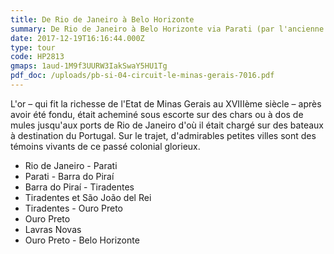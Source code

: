 ```yaml
---
title: De Rio de Janeiro à Belo Horizonte
summary: De Rio de Janeiro à Belo Horizonte via Parati (par l'ancienne estrada Real)
date: 2017-12-19T16:16:44.000Z
type: tour
code: HP2813
gmaps: 1aud-1M9f3UURW3IakSwaY5HU1Tg
pdf_doc: /uploads/pb-si-04-circuit-le-minas-gerais-7016.pdf
---
```

L'or – qui fit la richesse de l'Etat de Minas Gerais au XVIIIème siècle – après avoir été fondu, était acheminé sous escorte sur des chars ou à dos de mules jusqu'aux ports de Rio de Janeiro d'où il était chargé sur des bateaux à destination du Portugal. Sur le trajet, d'admirables petites villes sont des témoins vivants de ce passé colonial glorieux.

* Rio de Janeiro - Parati
* Parati - Barra do Piraí
* Barra do Piraí - Tiradentes
* Tiradentes et São João del Rei
* Tiradentes - Ouro Preto
* Ouro Preto
* Lavras Novas
* Ouro Preto - Belo Horizonte
